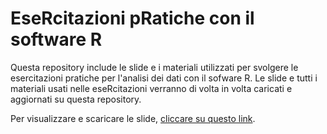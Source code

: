 # EseRcitazioni pRatiche con il software R
Questa repository include le slide e i materiali utilizzati per svolgere le esercitazioni pratiche per l'analisi dei dati con il sofware R.
Le slide e tutti i materiali usati nelle eseRcitazioni  verranno di volta in volta caricati e aggiornati su questa repository.

Per visualizzare e scaricare le slide, [cliccare su questo link](https://luca-menghini.github.io/eseRcitazioni/slideEseRcitazioni.pdf).
